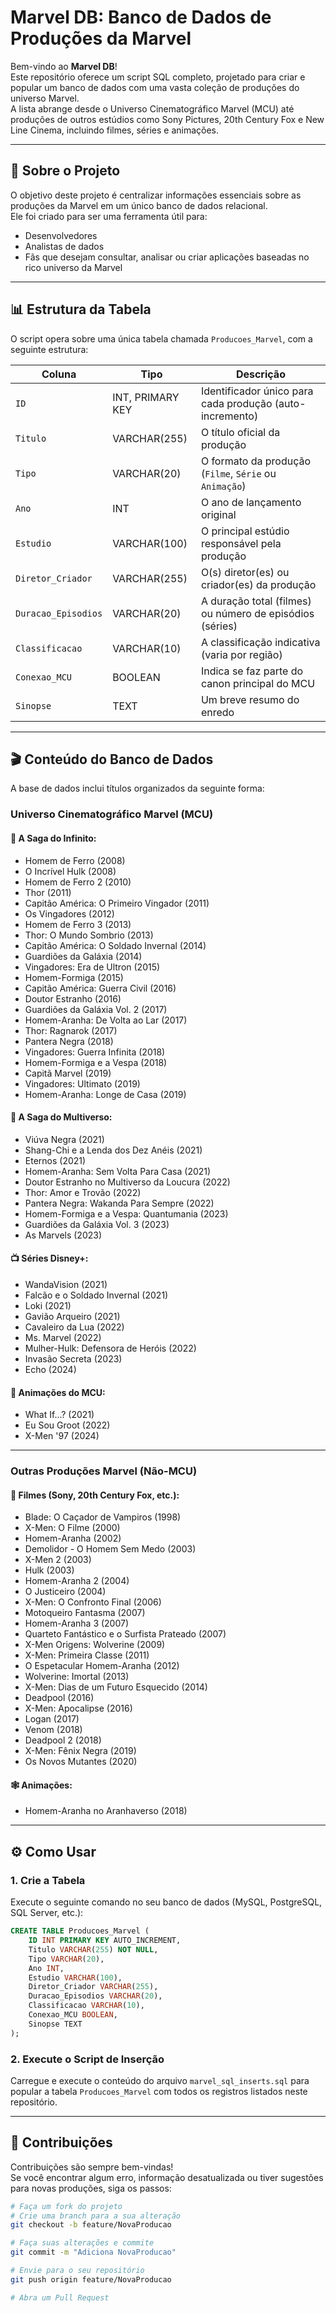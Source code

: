 # Marvel DB: Banco de Dados de Produções da Marvel

Bem-vindo ao **Marvel DB**!  
Este repositório oferece um script SQL completo, projetado para criar e popular um banco de dados com uma vasta coleção de produções do universo Marvel.  
A lista abrange desde o Universo Cinematográfico Marvel (MCU) até produções de outros estúdios como Sony Pictures, 20th Century Fox e New Line Cinema, incluindo filmes, séries e animações.

---

## 📜 Sobre o Projeto

O objetivo deste projeto é centralizar informações essenciais sobre as produções da Marvel em um único banco de dados relacional.  
Ele foi criado para ser uma ferramenta útil para:

- Desenvolvedores  
- Analistas de dados  
- Fãs que desejam consultar, analisar ou criar aplicações baseadas no rico universo da Marvel

---

## 📊 Estrutura da Tabela

O script opera sobre uma única tabela chamada `Producoes_Marvel`, com a seguinte estrutura:

| Coluna              | Tipo               | Descrição                                                       |
|---------------------|--------------------|------------------------------------------------------------------|
| `ID`                | INT, PRIMARY KEY   | Identificador único para cada produção (auto-incremento)         |
| `Titulo`            | VARCHAR(255)       | O título oficial da produção                                     |
| `Tipo`              | VARCHAR(20)        | O formato da produção (`Filme`, `Série` ou `Animação`)           |
| `Ano`               | INT                | O ano de lançamento original                                     |
| `Estudio`           | VARCHAR(100)       | O principal estúdio responsável pela produção                    |
| `Diretor_Criador`   | VARCHAR(255)       | O(s) diretor(es) ou criador(es) da produção                      |
| `Duracao_Episodios` | VARCHAR(20)        | A duração total (filmes) ou número de episódios (séries)         |
| `Classificacao`     | VARCHAR(10)        | A classificação indicativa (varia por região)                   |
| `Conexao_MCU`       | BOOLEAN            | Indica se faz parte do canon principal do MCU                   |
| `Sinopse`           | TEXT               | Um breve resumo do enredo                                        |

---

## 🎬 Conteúdo do Banco de Dados

A base de dados inclui títulos organizados da seguinte forma:

### Universo Cinematográfico Marvel (MCU)

#### 🧪 A Saga do Infinito:

- Homem de Ferro (2008)  
- O Incrível Hulk (2008)  
- Homem de Ferro 2 (2010)  
- Thor (2011)  
- Capitão América: O Primeiro Vingador (2011)  
- Os Vingadores (2012)  
- Homem de Ferro 3 (2013)  
- Thor: O Mundo Sombrio (2013)  
- Capitão América: O Soldado Invernal (2014)  
- Guardiões da Galáxia (2014)  
- Vingadores: Era de Ultron (2015)  
- Homem-Formiga (2015)  
- Capitão América: Guerra Civil (2016)  
- Doutor Estranho (2016)  
- Guardiões da Galáxia Vol. 2 (2017)  
- Homem-Aranha: De Volta ao Lar (2017)  
- Thor: Ragnarok (2017)  
- Pantera Negra (2018)  
- Vingadores: Guerra Infinita (2018)  
- Homem-Formiga e a Vespa (2018)  
- Capitã Marvel (2019)  
- Vingadores: Ultimato (2019)  
- Homem-Aranha: Longe de Casa (2019)  

#### 🌌 A Saga do Multiverso:

- Viúva Negra (2021)  
- Shang-Chi e a Lenda dos Dez Anéis (2021)  
- Eternos (2021)  
- Homem-Aranha: Sem Volta Para Casa (2021)  
- Doutor Estranho no Multiverso da Loucura (2022)  
- Thor: Amor e Trovão (2022)  
- Pantera Negra: Wakanda Para Sempre (2022)  
- Homem-Formiga e a Vespa: Quantumania (2023)  
- Guardiões da Galáxia Vol. 3 (2023)  
- As Marvels (2023)  

#### 📺 Séries Disney+:

- WandaVision (2021)  
- Falcão e o Soldado Invernal (2021)  
- Loki (2021)  
- Gavião Arqueiro (2021)  
- Cavaleiro da Lua (2022)  
- Ms. Marvel (2022)  
- Mulher-Hulk: Defensora de Heróis (2022)  
- Invasão Secreta (2023)  
- Echo (2024)  

#### 🎨 Animações do MCU:

- What If...? (2021)  
- Eu Sou Groot (2022)  
- X-Men '97 (2024)  

---

### Outras Produções Marvel (Não-MCU)

#### 🎥 Filmes (Sony, 20th Century Fox, etc.):

- Blade: O Caçador de Vampiros (1998)  
- X-Men: O Filme (2000)  
- Homem-Aranha (2002)  
- Demolidor - O Homem Sem Medo (2003)  
- X-Men 2 (2003)  
- Hulk (2003)  
- Homem-Aranha 2 (2004)  
- O Justiceiro (2004)  
- X-Men: O Confronto Final (2006)  
- Motoqueiro Fantasma (2007)  
- Homem-Aranha 3 (2007)  
- Quarteto Fantástico e o Surfista Prateado (2007)  
- X-Men Origens: Wolverine (2009)  
- X-Men: Primeira Classe (2011)  
- O Espetacular Homem-Aranha (2012)  
- Wolverine: Imortal (2013)  
- X-Men: Dias de um Futuro Esquecido (2014)  
- Deadpool (2016)  
- X-Men: Apocalipse (2016)  
- Logan (2017)  
- Venom (2018)  
- Deadpool 2 (2018)  
- X-Men: Fênix Negra (2019)  
- Os Novos Mutantes (2020)  

#### 🕸️ Animações:

- Homem-Aranha no Aranhaverso (2018)  

---

## ⚙️ Como Usar

### 1. Crie a Tabela

Execute o seguinte comando no seu banco de dados (MySQL, PostgreSQL, SQL Server, etc.):

``` sql
CREATE TABLE Producoes_Marvel (
    ID INT PRIMARY KEY AUTO_INCREMENT,
    Titulo VARCHAR(255) NOT NULL,
    Tipo VARCHAR(20),
    Ano INT,
    Estudio VARCHAR(100),
    Diretor_Criador VARCHAR(255),
    Duracao_Episodios VARCHAR(20),
    Classificacao VARCHAR(10),
    Conexao_MCU BOOLEAN,
    Sinopse TEXT
);
```

### 2. Execute o Script de Inserção

Carregue e execute o conteúdo do arquivo `marvel_sql_inserts.sql` para popular a tabela `Producoes_Marvel` com todos os registros listados neste repositório.

---

## 🤝 Contribuições

Contribuições são sempre bem-vindas!  
Se você encontrar algum erro, informação desatualizada ou tiver sugestões para novas produções, siga os passos:

```bash
# Faça um fork do projeto
# Crie uma branch para a sua alteração
git checkout -b feature/NovaProducao

# Faça suas alterações e commite
git commit -m "Adiciona NovaProducao"

# Envie para o seu repositório
git push origin feature/NovaProducao

# Abra um Pull Request

